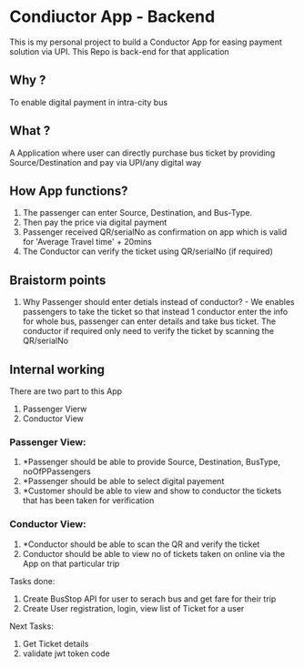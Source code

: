 # Condiuctor App - Backend
This is my personal project to build a Conductor App for easing payment solution via UPI. This Repo is back-end for that application

## Why ?
To enable digital payment in intra-city bus

## What ?
A Application where user can directly purchase bus ticket by providing Source/Destination and pay via UPI/any digital way

## How App functions?
1. The passenger can enter Source, Destination, and Bus-Type. 
2. Then pay the price via digital payment
3. Passenger received QR/serialNo as confirmation on app which is valid for 'Average Travel time' + 20mins
4. The Conductor can verify the ticket using QR/serialNo (if required)

## Braistorm points
1. Why Passenger should enter detials instead of conductor? - We enables passengers to take the ticket so that instead 1 conductor enter the info for whole bus, passenger can enter details and take bus ticket. The conductor if required only need to verify the ticket by scanning the QR/serialNo

## Internal working
There are two part to this App
1. Passenger Vierw
2. Conductor View

### Passenger View:
1. *Passenger should be able to provide Source, Destination, BusType, noOfPPassengers
2. *Passenger should be able to select digital payement
3. *Customer should be able to view and show to conductor the tickets that has been taken for verification

### Conductor View:
1. *Conductor should be able to scan the QR and verify the ticket
2. Conductor should be able to view no of tickets taken on online via the App on that particular trip

Tasks done:
1. Create BusStop API for user to serach bus and get fare for their trip
2. Create User registration, login, view list of Ticket for a user

Next Tasks:
1. Get Ticket details
2. validate jwt token code
